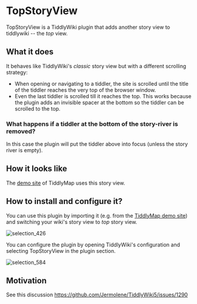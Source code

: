 # TopStoryView

TopStoryView is a TiddlyWiki plugin that adds another story view to tiddlywiki -- the *top* view.

## What it does

It behaves like TiddlyWiki's *classic* story view but with a different scrolling strategy:

* When opening or navigating to a tiddler, the site is scrolled until the title of the tiddler reaches the very top of the browser window.
* Even the last tiddler is scrolled till it reaches the top. This works because the plugin adds an invisible spacer at the bottom so the tiddler can be scrolled to the top.

### What happens if a tiddler at the bottom of the story-river is removed?

In this case the plugin will put the tiddler above into focus (unless the story river is empty).

## How it looks like

The [demo site](http://tiddlymap.org) of TiddlyMap uses this story view.

## How to install and configure it?

You can use this plugin by importing it (e.g. from the [TiddlyMap demo site](http://tiddlymap.org)) and switching your wiki's story view to *top* story view.

![selection_426](https://cloud.githubusercontent.com/assets/4307137/5669923/f6409ca6-977b-11e4-94ba-134248aa7305.png)

You can configure the plugin by opening TiddlyWiki's configuration and selecting TopStoryView in the plugin section.

![selection_584](https://cloud.githubusercontent.com/assets/4307137/6992188/3c8f75e8-dabf-11e4-8d04-04bb64c7dc4e.png)

## Motivation

See this discussion https://github.com/Jermolene/TiddlyWiki5/issues/1290